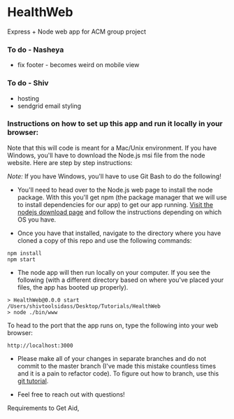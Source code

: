 # HealthWeb
Express + Node web app for ACM group project 

### To do - Nasheya

* fix footer - becomes weird on mobile view

### To do - Shiv

* hosting
* sendgrid email styling


### Instructions on how to set up this app and run it locally in your browser: 

Note that this will code is meant for a Mac/Unix environment. If you have Windows, you'll have to download the Node.js msi file from the node website. Here are step by step instructions:

*Note:* If you have Windows, you'll have to use Git Bash to do the following!

* You'll need to head over to the Node.js web page to install the node package. With this you'll get npm (the package manager that we will use to install dependencies for our app) to get our app running. [Visit the nodejs download page](https://nodejs.org/en/download/) and follow the instructions depending on which OS you have.

* Once you have that installed, navigate to the directory where you have cloned a copy of this repo and use the following commands:

```
npm install 
npm start
```

* The node app will then run locally on your computer. If you see the following (with a different directory based on where you've placed your files, the app has booted up properly).

```
> HealthWeb@0.0.0 start /Users/shivtoolsidass/Desktop/Tutorials/HealthWeb
> node ./bin/www

```


 To head to the port that the app runs on, type the following into your web browser:

```
http://localhost:3000
```

* Please make all of your changes in separate branches and do not commit to the master branch (I've made this mistake countless times and it is a pain to refactor code). To figure out how to branch, use this [git tutorial](http://rogerdudler.github.io/git-guide/). 

* Feel free to reach out with questions!

Requirements to Get Aid,
